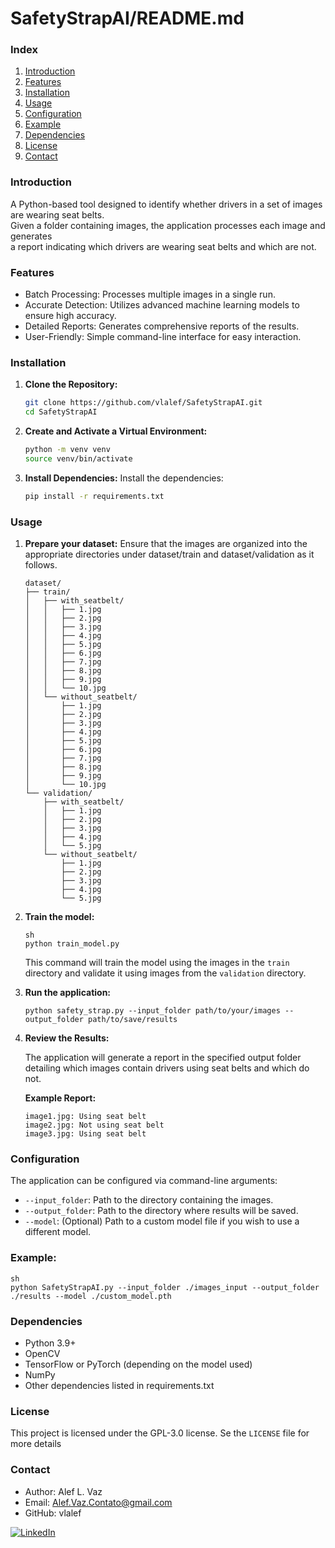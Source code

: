 
# SafetyStrapAI/README.md

### Index
1. [Introduction](#introduction)
2. [Features](#features)
3. [Installation](#installation)
4. [Usage](#usage)
5. [Configuration](#configuration)
6. [Example](#example)
7. [Dependencies](#dependencies)
8. [License](#license)
9. [Contact](#contact)

### Introduction
A Python-based tool designed to identify whether drivers in a set of images are wearing seat belts. <br> Given a folder containing images, the application processes each image and generates <br> a report indicating which drivers are wearing seat belts and which are not.
 
### Features
- Batch Processing: Processes multiple images in a single run.
- Accurate Detection: Utilizes advanced machine learning models to ensure high accuracy.
- Detailed Reports: Generates comprehensive reports of the results.
- User-Friendly: Simple command-line interface for easy interaction.

### Installation

1. **Clone the Repository:**

    ```sh
    git clone https://github.com/vlalef/SafetyStrapAI.git
    cd SafetyStrapAI
    ```

2. **Create and Activate a Virtual Environment:**

    ```sh
    python -m venv venv
    source venv/bin/activate
    ```

4. **Install Dependencies:**
    Install the dependencies:

    ```sh
    pip install -r requirements.txt
    ```


### Usage

1. **Prepare your dataset:**
    Ensure that the images are organized into the appropriate directories under dataset/train and dataset/validation as it follows.
    ```
    dataset/ 
    ├── train/
    │   ├── with_seatbelt/
    │   │   ├── 1.jpg
    │   │   ├── 2.jpg
    │   │   ├── 3.jpg
    │   │   ├── 4.jpg
    │   │   ├── 5.jpg
    │   │   ├── 6.jpg
    │   │   ├── 7.jpg
    │   │   ├── 8.jpg
    │   │   ├── 9.jpg
    │   │   └── 10.jpg
    │   └── without_seatbelt/
    │       ├── 1.jpg
    │       ├── 2.jpg
    │       ├── 3.jpg
    │       ├── 4.jpg
    │       ├── 5.jpg
    │       ├── 6.jpg
    │       ├── 7.jpg
    │       ├── 8.jpg
    │       ├── 9.jpg
    │       └── 10.jpg
    └── validation/
        ├── with_seatbelt/
        │   ├── 1.jpg
        │   ├── 2.jpg
        │   ├── 3.jpg
        │   ├── 4.jpg
        │   └── 5.jpg
        └── without_seatbelt/
            ├── 1.jpg
            ├── 2.jpg
            ├── 3.jpg
            ├── 4.jpg
            └── 5.jpg
    ```
   

2. **Train the model:**

    ```
    sh
    python train_model.py
    ```

   This command will train the model using the images in the `train` directory and validate it using images from the `validation` directory.

4. **Run the application:**

   ```
   python safety_strap.py --input_folder path/to/your/images --output_folder path/to/save/results
   ```

6. **Review the Results:**

    The application will generate a report in the specified output folder detailing which images contain drivers using seat belts and which do not.

    **Example Report:**

    ```
    image1.jpg: Using seat belt
    image2.jpg: Not using seat belt
    image3.jpg: Using seat belt
    ```

### Configuration

The application can be configured via command-line arguments:

- `--input_folder`: Path to the directory containing the images.
- `--output_folder`: Path to the directory where results will be saved.
- `--model`: (Optional) Path to a custom model file if you wish to use a different model.

### Example:

```
sh
python SafetyStrapAI.py --input_folder ./images_input --output_folder ./results --model ./custom_model.pth
```

### Dependencies

- Python 3.9+
- OpenCV
- TensorFlow or PyTorch (depending on the model used)
- NumPy
- Other dependencies listed in requirements.txt

### License 
 This project is licensed under the GPL-3.0 license. Se the `LICENSE` file for more details

### Contact
- Author: Alef L. Vaz
- Email: Alef.Vaz.Contato@gmail.com
- GitHub: vlalef

[![LinkedIn][linkedin-shield]][linkedin-url]

[linkedin-shield]: https://img.shields.io/badge/-LinkedIn-black.svg?style=for-the-badge&logo=linkedin&colorB=555
[linkedin-url]: https://linkedin.com/in/alef-vaz
